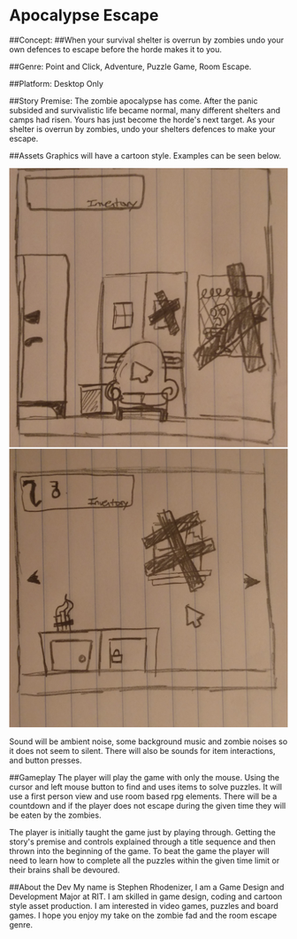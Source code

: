# Apocalypse Escape

##Concept:
##When your survival shelter is overrun by zombies undo your own defences to escape before the horde makes it to you.

##Genre: Point and Click, Adventure, Puzzle Game, Room Escape.

##Platform: Desktop Only

##Story Premise:
The zombie apocalypse has come. After the panic subsided and survivalistic life became normal, many different shelters and camps had risen. Yours has just become the horde's next target. As your shelter is overrun by zombies, undo your shelters defences to make your escape.

##Assets
Graphics will have a cartoon style.
Examples can be seen below.

<img alt="screenshot 1" src="1screen.jpg">
<img alt="screenshot 2" src="2screen.jpg">

Sound will be ambient noise, some background music and zombie noises so it does not seem to silent. There will also be sounds for item interactions, and button presses.

##Gameplay
The player will play the game with only the mouse. Using the cursor and left mouse button to find and uses items to solve puzzles. It will use a first person view and use room based rpg elements. There will be a countdown and if the player does not escape during the given time they will be eaten by the zombies.

The player is initially taught the game just by playing through. Getting the story's premise and controls explained through a title sequence and then thrown into the beginning of the game.
To beat the game the player will need to learn how to complete all the puzzles within the given time limit or their brains shall be devoured.

##About the Dev
My name is Stephen Rhodenizer, I am a Game Design and Development Major at RIT. I am skilled in game design, coding and cartoon style asset production. I am interested in video games, puzzles and board games. I hope you enjoy my take on the zombie fad and the room escape genre.